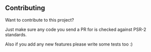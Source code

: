 ## Contributing

Want to contribute to this project?

Just make sure any code you send a PR for is checked against PSR-2 standards.

Also if you add any new features please write some tests too :)